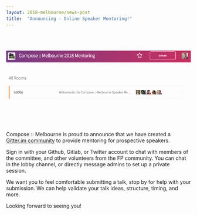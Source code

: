 ```yaml
---
layout: 2018-melbourne/news-post
title:  "Announcing - Online Speaker Mentoring!"
---
```


<br>
<br>

[![](/assets/img/2018-melbourne/gitter.png)](https://gitter.im/Compose-Melbourne-2018-Mentoring/Lobby)

<br>
<br>
<br>


Compose :: Melbourne is proud to announce that we have created a
[Gitter.im community](https://gitter.im/Compose-Melbourne-2018-Mentoring/Lobby)
to provide mentoring for prospective speakers.

Sign in with your Github, Gitlab, or Twitter account to chat with members of
the committee, and other volunteers from the FP community.
You can chat in the lobby channel, or directly message admins to set up
a private session.

We want you to feel comfortable submitting a talk, stop by for help with your
submission. We can help validate your talk ideas, structure, timing, and
more.

Looking forward to seeing you!

